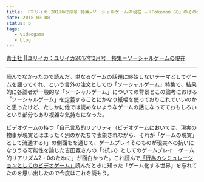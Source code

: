 ```yaml
---
title: 『ユリイカ 2017年2月号 特集=ソーシャルゲームの現在 ―『Pokémon GO』のその先』を読んだ
date: 2018-03-08
status: p
tags:
   - videogame
   - blog
---
```


[青土社 \|\|ユリイカ：ユリイカ2017年2月号　特集＝ソーシャルゲームの現在](http://www.seidosha.co.jp/book/index.php?id=3009)

---

読んでなかったので読んだ。単なるゲームの話題に終始しないテーマとしてゲームを語ってくれ、という言外の注文としての「ソーシャルゲーム」特集で、結果的に各論者が一般的な「ソーシャルゲーム」についての背景とこの論考における「ソーシャルゲーム」を定義することにかなり紙幅を使っておりこれでいいのかと思ったけど、たしかに他では読めないようなゲームの話になってておもしろいという部分もあり複雑な気持ちになった。

ビデオゲームの持つ「自己言及的リアリティ（ビデオゲームにおいては、現実の物事が現実とはまったく別のかたちで表象されながら、それが「ゲームの現実」として流通する）」の側面をを通じて、ゲームプレイそのものが現実への抗いになりうる可能性を論じた吉田寛さんの「〈抗い〉としてのゲームプレイ　ゲーム的リアリズム2・0のために」が面白かった。これ読んで[「行為のシミュレーションとしてのビデオゲーム」](/2015/11/24/201511/videogames-as-simuration-of-action/)読んだときに知った「ゲーム化する世界」を忘れてたのを思い出したので今度はこれを読もう。
